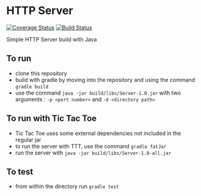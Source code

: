 # HTTP Server

[![Coverage Status](https://coveralls.io/repos/github/MollieS/HTTPServer/badge.svg?branch=master)](https://coveralls.io/github/MollieS/HTTPServer?branch=master) [![Build Status](https://travis-ci.org/MollieS/HTTPServer.svg?branch=master)](https://travis-ci.org/MollieS/HTTPServer)

Simple HTTP Server build with Java

## To run

* clone this repository
* build with gradle by moving into the repository and using the command `gradle build`
* use the command `java -jar build/libs/Server-1.0.jar` with two arguments : `-p <port number>` and `-d <directory path>`

## To run with Tic Tac Toe
* Tic Tac Toe uses some external dependencies not included in the regular jar
* to run the server with TTT, use the command `gradle fatJar`
* run the server with `java -jar build/libs/Server-1.0-all.jar`

## To test

* from within the directory run `gradle test`
